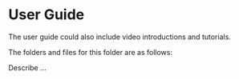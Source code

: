 # User Guide

The user guide could also include video introductions and tutorials.

The folders and files for this folder are as follows:

Describe ...
